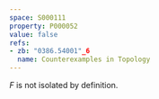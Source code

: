 ```yaml
---
space: S000111
property: P000052
value: false
refs:
- zb: "0386.54001"_6
  name: Counterexamples in Topology
---
```


$F$ is not isolated by definition.
